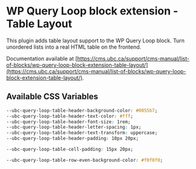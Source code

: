 # WP Query Loop block extension - Table Layout
This plugin adds table layout support to the WP Query Loop block. Turn unordered lists into a real HTML table on the frontend.

Documentation available at [https://cms.ubc.ca/support/cms-manual/list-of-blocks/wp-query-loop-block-extension-table-layout/](https://cms.ubc.ca/support/cms-manual/list-of-blocks/wp-query-loop-block-extension-table-layout/).

## Available CSS Variables

```css
--ubc-query-loop-table-header-background-color: #0055b7;
--ubc-query-loop-table-header-text-color: #fff;
--ubc-query-loop-table-header-font-size: 1rem;
--ubc-query-loop-table-header-letter-spacing: 1px;
--ubc-query-loop-table-header-text-transform: uppercase;
--ubc-query-loop-table-header-padding: 10px 20px;

--ubc-query-loop-table-cell-padding: 15px 20px;

--ubc-query-loop-table-row-even-background-color: #f0f0f0;
